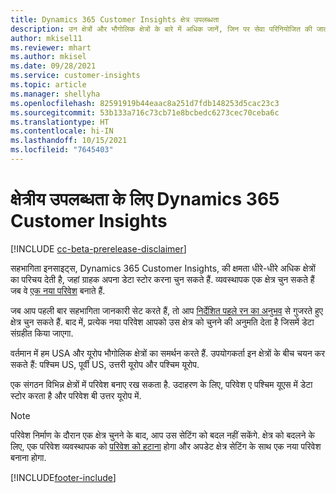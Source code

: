 ```yaml
---
title: Dynamics 365 Customer Insights क्षेत्र उपलब्धता
description: उन क्षेत्रों और भौगोलिक क्षेत्रों के बारे में अधिक जानें, जिन पर सेवा परिनियोजित की जाती है.
author: mkisel11
ms.reviewer: mhart
ms.author: mkisel
ms.date: 09/28/2021
ms.service: customer-insights
ms.topic: article
ms.manager: shellyha
ms.openlocfilehash: 82591919b44eaac8a251d7fdb148253d5cac23c3
ms.sourcegitcommit: 53b133a716c73cb71e8bcbedc6273cec70ceba6c
ms.translationtype: HT
ms.contentlocale: hi-IN
ms.lasthandoff: 10/15/2021
ms.locfileid: "7645403"
---
```

# <a name="regional-availability-for-dynamics-365-customer-insights"></a>क्षेत्रीय उपलब्धता के लिए Dynamics 365 Customer Insights

[!INCLUDE [cc-beta-prerelease-disclaimer](includes/cc-beta-prerelease-disclaimer.md)]

सहभागिता इनसाइट्स, Dynamics 365 Customer Insights, की क्षमता धीरे-धीरे अधिक क्षेत्रों का परिचय देती है, जहां ग्राहक अपना डेटा स्टोर करना चुन सकते हैं. व्यवस्थापक एक क्षेत्र चुन सकते हैं जब वे [एक नया परिवेश](create-new-environment.md) बनाते हैं. 

जब आप पहली बार सहभागिता जानकारी सेट करते हैं, तो आप [निर्देशित पहले रन का अनुभव](quickstart.md) से गुजरते हुए क्षेत्र चुन सकते हैं. बाद में, प्रत्येक नया परिवेश आपको उस क्षेत्र को चुनने की अनुमति देता है जिसमें डेटा संग्रहीत किया जाएगा.

वर्तमान में हम USA और यूरोप भौगोलिक क्षेत्रों का समर्थन करते हैं. उपयोगकर्ता इन क्षेत्रों के बीच चयन कर सकते हैं: पश्चिम US, पूर्वी US, उत्तरी यूरोप और पश्चिम यूरोप.

एक संगठन विभिन्न क्षेत्रों में परिवेश बनाए रख सकता है. उदाहरण के लिए, परिवेश ए पश्चिम यूएस में डेटा स्टोर करता है और परिवेश बी उत्तर यूरोप में.

> [!NOTE]
> परिवेश निर्माण के दौरान एक क्षेत्र चुनने के बाद, आप उस सेटिंग को बदल नहीं सकेंगे. क्षेत्र को बदलने के लिए, एक परिवेश व्यवस्थापक को [परिवेश को हटाना](manage-environments-workspaces.md#delete-an-environment) होगा और अपडेट क्षेत्र सेटिंग के साथ एक नया परिवेश बनाना होगा.


[!INCLUDE[footer-include](../includes/footer-banner.md)]
